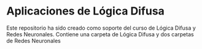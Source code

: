 # Aplicaciones de Lógica Difusa
Este repositorio ha sido creado como soporte del curso de Lógica Difusa y Redes Neuronales. Contiene una carpeta de Lógica Difusa y dos carpetas de Redes Neuronales
